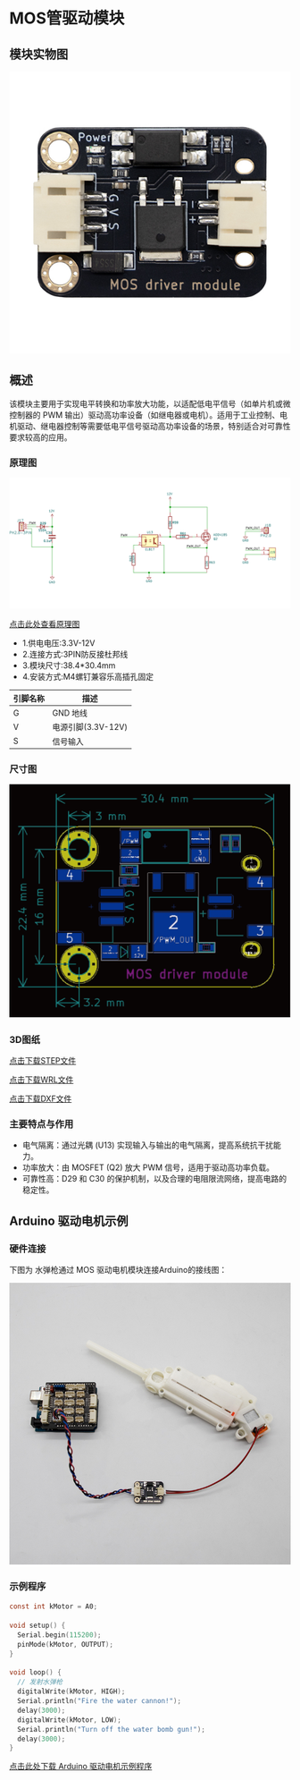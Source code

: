 # MOS管驱动模块

## 模块实物图

![module_photo](picture/MOS_driver_module.jpg)

## 概述

该模块主要用于实现电平转换和功率放大功能，以适配低电平信号（如单片机或微控制器的 PWM 输出）驱动高功率设备（如继电器或电机）。适用于工业控制、电机驱动、继电器控制等需要低电平信号驱动高功率设备的场景，特别适合对可靠性要求较高的应用。

### 原理图

![schematic_diagram](picture/schematic_diagram.jpg)

<a href="zh-cn/ph2.0_sensors/actuators/mos_driver_module/mos_driver_module.pdf" target="_blank">点击此处查看原理图</a>

* 1.供电电压:3.3V-12V
* 2.连接方式:3PIN防反接杜邦线
* 3.模块尺寸:38.4*30.4mm
* 4.安装方式:M4螺钉兼容乐高插孔固定

| 引脚名称 | 描述       |
| -------- | ---------- |
| G        | GND 地线 |
| V        | 电源引脚(3.3V-12V) |
| S        | 信号输入|

### 尺寸图

![机械图](picture/3.png)

### 3D图纸
<a href="zh-cn/ph2.0_sensors/actuators/mos_driver_module/Drawing/mos_driver_module.step" download>点击下载STEP文件</a>

<a href="zh-cn/ph2.0_sensors/actuators/mos_driver_module/Drawing/mos_driver_module.wrl" download>点击下载WRL文件</a>

<a href="zh-cn/ph2.0_sensors/actuators/mos_driver_module/Drawing/mos_driver_module.dxf" download>点击下载DXF文件</a>

### 主要特点与作用

- 电气隔离：通过光耦 (U13) 实现输入与输出的电气隔离，提高系统抗干扰能力。
- 功率放大：由 MOSFET (Q2) 放大 PWM 信号，适用于驱动高功率负载。
- 可靠性高：D29 和 C30 的保护机制，以及合理的电阻限流网络，提高电路的稳定性。

## Arduino 驱动电机示例

### 硬件连接

下图为 水弹枪通过 MOS 驱动电机模块连接Arduino的接线图：

![hardware_connection](picture/wiring_diagram.jpg)

### 示例程序

```c
const int kMotor = A0;

void setup() {
  Serial.begin(115200);
  pinMode(kMotor, OUTPUT);
}

void loop() {
  // 发射水弹枪
  digitalWrite(kMotor, HIGH);
  Serial.println("Fire the water cannon!");
  delay(3000);
  digitalWrite(kMotor, LOW);
  Serial.println("Turn off the water bomb gun!");
  delay(3000);
}
```

<a href="zh-cn/ph2.0_sensors/actuators/mos_driver_module/motor_driver.zip" download>点击此处下载 Arduino 驱动电机示例程序</a>
